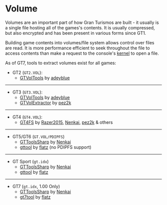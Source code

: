 # Volume

Volumes are an important part of how Gran Turismos are built - it usually is a single file hosting all of the games's contents. It is usually compressed, but also encrypted and has been present in various forms since GT1.

Building game contents into volumes/file system allows control over files are read. It is more performance efficient to seek throughout the file to access contents than make a request to the console's [kernel](https://en.wikipedia.org/wiki/Kernel_(operating_system)) to open a file.

As of GT7, tools to extract volumes exist for all games:

* GT2 (`GT2.VOL`): 
    * [GTVolTools](https://github.com/adeyblue/GTVolTools/releases) by [adeyblue](https://github.com/adeyblue)

---

* GT3 (`GT3.VOL`): 
    * [GTVolTools](https://github.com/adeyblue/GTVolTools/releases) by [adeyblue](https://github.com/adeyblue)
    * [GTVolExtractor](https://github.com/pez2k/gt2tools/tree/master/GT3VOLExtractor/GT3VOLExtractor) by [pez2k](https://github.com/pez2k)

---

* GT4 (`GT4.VOL`):
    * [GT4FS](https://github.com/Razer2015/GT4FS) by [Razer2015](https://github.com/Razer2015), [Nenkai](https://github.com/Nenkai), [pez2k](https://github.com/pez2k) & others

---

* GT5/GT6 (`GT.VOL/PDIPFS`)
    * [GTToolsSharp](https://github.com/Nenkai/GTToolsSharp) by [Nenkai](https://github.com/Nenkai)
    * [gttool](https://github.com/flatz/gttool) by [flatz](https://github.com/flatz) (no PDIPFS support)

---

* GT Sport (`gt.idx`)
    * [GTToolsSharp](https://github.com/Nenkai/GTToolsSharp) by [Nenkai](https://github.com/Nenkai)
    * [gttool](https://github.com/flatz/gttool) by [flatz](https://github.com/flatz)

---

* GT7 (`gt.idx`, 1.00 Only)
    * [GTToolsSharp](https://github.com/Nenkai/GTToolsSharp) by [Nenkai](https://github.com/Nenkai)
    * [gt7tool](https://github.com/flatz/gt7tool) by [flatz](https://github.com/flatz)